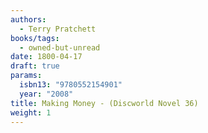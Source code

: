 ```yaml
---
authors:
  - Terry Pratchett
books/tags:
  - owned-but-unread
date: 1800-04-17
draft: true
params:
  isbn13: "9780552154901"
  year: "2008"
title: Making Money - (Discworld Novel 36)
weight: 1
---
```


<!--more-->
